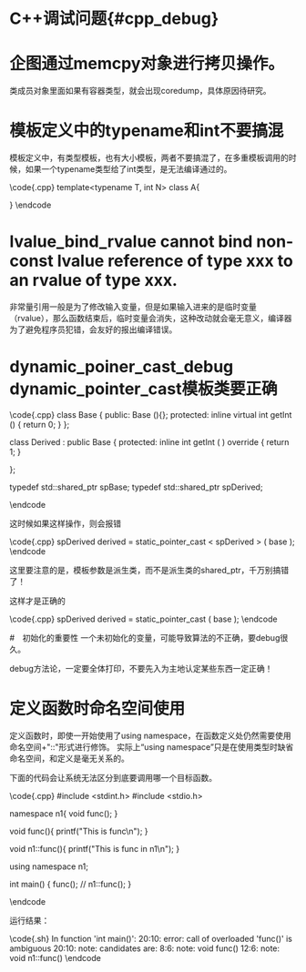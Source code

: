 C++调试问题{#cpp_debug}
========================


# 企图通过memcpy对象进行拷贝操作。

类成员对象里面如果有容器类型，就会出现coredump，具体原因待研究。

# 模板定义中的typename和int不要搞混

模板定义中，有类型模板，也有大小模板，两者不要搞混了，在多重模板调用的时候，如果一个typename类型给了int类型，是无法编译通过的。

\code{.cpp}
template<typename T, int N>
class A{

}
\endcode


# lvalue_bind_rvalue cannot bind non-const lvalue reference of type xxx to an rvalue of type xxx.

非常量引用一般是为了修改输入变量，但是如果输入进来的是临时变量（rvalue），那么函数结束后，临时变量会消失，这种改动就会毫无意义，编译器为了避免程序员犯错，会友好的报出编译错误。

# dynamic_poiner_cast_debug dynamic_pointer_cast模板类要正确

\code{.cpp}
class Base {
public:
    Base (){};
protected:
    inline virtual int getInt () { return 0; }
};

class Derived : public Base {
protected:
    inline int getInt ( ) override { return 1; }

};

typedef std::shared_ptr<Base> spBase;
typedef std::shared_ptr<Derived> spDerived;

\endcode

这时候如果这样操作，则会报错

\code{.cpp}
spDerived derived = static_pointer_cast < spDerived > ( base );
\endcode

这里要注意的是，模板参数是派生类，而不是派生类的shared_ptr，千万别搞错了！

这样才是正确的

\code{.cpp}
spDerived derived = static_pointer_cast <Derived> ( base );
\endcode


#　初始化的重要性
一个未初始化的变量，可能导致算法的不正确，要debug很久。

debug方法论，一定要全体打印，不要先入为主地认定某些东西一定正确！


# 定义函数时命名空间使用

定义函数时，即使一开始使用了using namespace，在函数定义处仍然需要使用命名空间+"::"形式进行修饰。
实际上“using namespace”只是在使用类型时缺省命名空间，和定义是毫无关系的。

下面的代码会让系统无法区分到底要调用哪一个目标函数。

\code{.cpp}
#include <stdint.h>
#include <stdio.h>

namespace n1{
void func();
}

void func(){
    printf("This is func\n");
}

void n1::func(){
    printf("This is func in n1\n");
}

using namespace n1;

int main()
{
    func(); // 
    n1::func();
}

\endcode

运行结果：

\code{.sh}
 In function 'int main()':
20:10: error: call of overloaded 'func()' is ambiguous
20:10: note: candidates are:
8:6: note: void func()
12:6: note: void n1::func()
\endcode